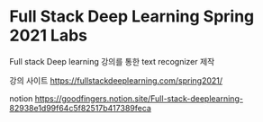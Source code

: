 # Full Stack Deep Learning Spring 2021 Labs
Full stack Deep learning 강의를 통한 text recognizer 제작

강의 사이트
https://fullstackdeeplearning.com/spring2021/

notion
https://goodfingers.notion.site/Full-stack-deeplearning-82938e1d99f64c5f82517b417389feca